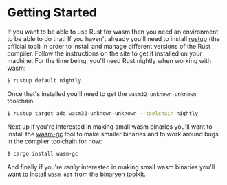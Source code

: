 # Getting Started

If you want to be able to use Rust for wasm then you need an environment to be able to do that! If
you haven't already you'll need to install [rustup][rustup] (the official tool) in order to install
and manage different versions of the Rust compiler. Follow the instructions on the site to get it
installed on your machine. For the time being, you'll need Rust nightly when working with wasm:

```bash
$ rustup default nightly
```

Once that's installed you'll need to get the `wasm32-unknown-unknown` toolchain.

```bash
$ rustup target add wasm32-unknown-unknown --toolchain nightly
```

Next up if you're interested in making small wasm binaries you'll want to
install the [wasm-gc][wasm-gc] tool to make smaller binaries and to work around bugs
in the compiler toolchain for now:

```bash
$ cargo install wasm-gc
```

And finally if you're *really* interested in making small wasm binaries you'll
want to install `wasm-opt` from the [binaryen toolkit][binaryen].

[rustup]: https://www.rustup.rs/
[binaryen]: https://github.com/WebAssembly/binaryen
[wasm-gc]: https://github.com/alexcrichton/wasm-gc
